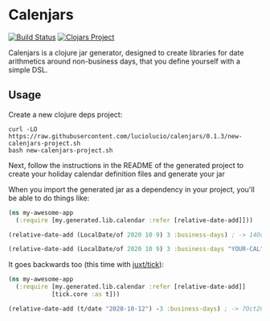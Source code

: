 # Calenjars
[![Build Status](https://travis-ci.com/luciolucio/calenjars.svg?branch=master)](https://travis-ci.com/luciolucio/calenjars)
[![Clojars Project](https://img.shields.io/clojars/v/luciolucio/calenjars.svg)](https://clojars.org/luciolucio/calenjars)

Calenjars is a clojure jar generator, designed to create libraries for date
arithmetics around non-business days, that you define yourself with a simple DSL.

## Usage

Create a new clojure deps project:

```
curl -LO https://raw.githubusercontent.com/luciolucio/calenjars/0.1.3/new-calenjars-project.sh
bash new-calenjars-project.sh
```

Next, follow the instructions in the README of the generated project to create
your holiday calendar definition files and generate your jar

When you import the generated jar as a dependency in your project, you'll be able to do things like:

```clj
(ns my-awesome-app
  (:require [my.generated.lib.calendar :refer [relative-date-add]]))

(relative-date-add (LocalDate/of 2020 10 9) 3 :business-days) ; -> 14Oct2020. Skips weekends.

(relative-date-add (LocalDate/of 2020 10 9) 3 :business-days "YOUR-CAL") ; Will skip weekends and any holidays defined by YOUR-CAL
```

It goes backwards too (this time with [juxt/tick](https://www.juxt.land/tick/docs/index.html)):

```clj
(ns my-awesome-app
  (:require [my.generated.lib.calendar :refer [relative-date-add]]
            [tick.core :as t]))

(relative-date-add (t/date "2020-10-12") -3 :business-days) ; -> 7Oct2020
```
